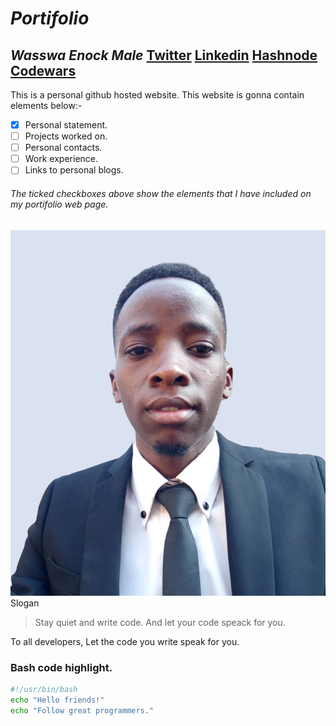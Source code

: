 # _Portifolio_

## ***Wasswa Enock Male*** [Twitter](https://twitter.com/wasswaenockmale) [Linkedin](linkedin.com/in/wasswaenockmale) [Hashnode](https://hashnode.com/@wasswaenockmale35) [Codewars](https://www.codewars.com/users/wasswaenockmale)
This is a personal github hosted website. 
This website is gonna contain elements below:-
- [x] Personal statement.
- [ ] Projects worked on.
- [ ] Personal contacts.
- [ ] Work experience.
- [ ] Links to personal blogs.

###### The ticked checkboxes above show the elements that I have included on my portifolio web page.
![Headshot|200x200,20%](./img/head_shot_enock.png)
Slogan
> Stay quiet and write code. And let your code speack for you. 

To all developers, Let the code you write speak for you. 

### Bash code highlight.
```bash
#!/usr/bin/bash
echo "Hello friends!"
echo "Follow great programmers."
```